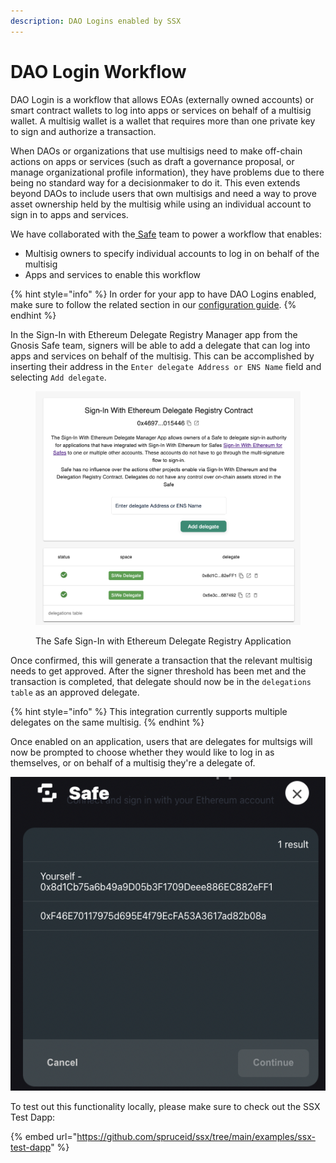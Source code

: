 ```yaml
---
description: DAO Logins enabled by SSX
---
```


# DAO Login Workflow

DAO Login is a workflow that allows EOAs (externally owned accounts) or smart contract wallets to log into apps or services on behalf of a multisig wallet. A multisig wallet is a wallet that requires more than one private key to sign and authorize a transaction.

When DAOs or organizations that use multisigs need to make off-chain actions on apps or services (such as draft a governance proposal, or manage organizational profile information), they have problems due to there being no standard way for a decisionmaker to do it. This even extends beyond DAOs to include users that own multisigs and need a way to prove asset ownership held by the multisig while using an individual account to sign in to apps and services.&#x20;

We have collaborated with the[ Safe](https://gnosis-safe.io/) team to power a workflow that enables:

* Multisig owners to specify individual accounts to log in on behalf of the multisig
* Apps and services to enable this workflow

{% hint style="info" %}
In order for your app to have DAO Logins enabled, make sure to follow the related section in our [configuration guide](../configuring-ssx/#enabling-dao-login).
{% endhint %}

In the Sign-In with Ethereum Delegate Registry Manager app from the Gnosis Safe team, signers will be able to add a delegate that can log into apps and services on behalf of the multisig. This can be accomplished by inserting their address in the `Enter delegate Address or ENS Name` field and selecting `Add delegate`.&#x20;

<figure><img src="../.gitbook/assets/Screen Shot 2022-11-10 at 11.55.43 PM.png" alt=""><figcaption><p>The Safe Sign-In with Ethereum Delegate Registry Application</p></figcaption></figure>

Once confirmed, this will generate a transaction that the relevant multisig needs to get approved. After the signer threshold has been met and the transaction is completed, that delegate should now be in the `delegations table` as an approved delegate.&#x20;

{% hint style="info" %}
This integration currently supports multiple delegates on the same multisig.
{% endhint %}

Once enabled on an application, users that are delegates for multsigs will now be prompted to choose whether they would like to log in as themselves, or on behalf of a multisig they're a delegate of.&#x20;

![](../.gitbook/assets/SafeModal.png)

To test out this functionality locally, please make sure to check out the SSX Test Dapp:

{% embed url="https://github.com/spruceid/ssx/tree/main/examples/ssx-test-dapp" %}
